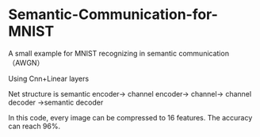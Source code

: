 # Semantic-Communication-for-MNIST

A small example for MNIST recognizing in semantic communication（AWGN）

Using Cnn+Linear layers

Net structure is semantic encoder-> channel encoder-> channel-> channel decoder ->semantic decoder

In this code, every image can be compressed to 16 features. The accuracy can reach 96%.

